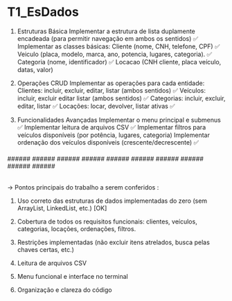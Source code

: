 # T1_EsDados

1. Estruturas Básica
Implementar a estrutura de lista duplamente encadeada (para permitir navegação em ambos os sentidos) ✅
Implementar as classes básicas:
Cliente (nome, CNH, telefone, CPF) ✅
Veiculo (placa, modelo, marca, ano, potencia, lugares, categoria). ✅
Categoria (nome, identificador) ✅
Locacao (CNH cliente, placa veículo, datas, valor)

2. Operações CRUD
Implementar as operações para cada entidade:
Clientes: incluir, excluir, editar, listar (ambos sentidos) ✅
Veículos: incluir, excluir editar listar (ambos sentidos) ✅
Categorias: incluir, excluir, editar, listar ✅
Locações: locar, devolver, listar ativas ✅

3. Funcionalidades Avançadas
Implementar o menu principal e submenus ✅
Implementar leitura de arquivos CSV ✅
Implementar filtros para veículos disponíveis (por potência, lugares, categoria) 
Implementar ordenação dos veículos disponíveis (crescente/decrescente) ✅

###### ###### ###### ###### ###### ###### ###### ###### ###### ###### ###### ######

-> Pontos principais do trabalho a serem conferidos : 

1. Uso correto das estruturas de dados implementadas do zero (sem ArrayList, LinkedList, etc.) [OK]

2. Cobertura de todos os requisitos funcionais: clientes, veículos, categorias, locações, ordenações, filtros. 

3. Restrições implementadas (não excluir itens atrelados, busca pelas chaves certas, etc.) 

4. Leitura de arquivos CSV

5. Menu funcional e interface no terminal

6. Organização e clareza do código

